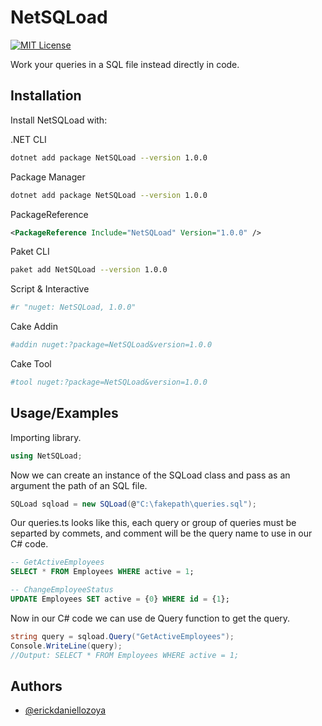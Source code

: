 
# NetSQLoad
[![MIT License](https://img.shields.io/badge/License-MIT-green.svg)](https://choosealicense.com/licenses/mit/)

Work your queries in a SQL file instead directly in code.

## Installation

Install NetSQLoad with: 

.NET CLI

```bash
dotnet add package NetSQLoad --version 1.0.0
```

Package Manager

```bash
dotnet add package NetSQLoad --version 1.0.0
```

PackageReference

```XML
<PackageReference Include="NetSQLoad" Version="1.0.0" />
```

Paket CLI

```bash
paket add NetSQLoad --version 1.0.0
```

Script & Interactive

```bash
#r "nuget: NetSQLoad, 1.0.0"
```

Cake Addin

```bash
#addin nuget:?package=NetSQLoad&version=1.0.0
```

Cake Tool

```bash
#tool nuget:?package=NetSQLoad&version=1.0.0
```
## Usage/Examples
Importing library.
```csharp
using NetSQLoad;
```

Now we can create an instance of the SQLoad class and pass as an argument the path of an SQL file.
```csharp
SQLoad sqload = new SQLoad(@"C:\fakepath\queries.sql");
```

Our queries.ts looks like this, each query or group of queries must be separted by commets, and comment will be the query name to use in our C# code.
```sql
-- GetActiveEmployees
SELECT * FROM Employees WHERE active = 1;

-- ChangeEmployeeStatus
UPDATE Employees SET active = {0} WHERE id = {1};
```

Now in our C# code we can use de Query function to get the query.
```csharp
string query = sqload.Query("GetActiveEmployees");
Console.WriteLine(query);
//Output: SELECT * FROM Employees WHERE active = 1;
```
## Authors

- [@erickdaniellozoya](https://github.com/erickdaniellozoya)
